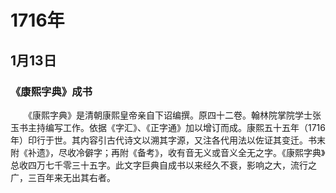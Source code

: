 # 1716年
## 1月13日
### 《康熙字典》成书
　　《康熙字典》是清朝康熙皇帝亲自下诏编撰。原四十二卷。翰林院掌院学士张玉书主持编写工作。依据《字汇》、《正字通》加以增订而成。康熙五十五年（1716年）印行于世。其内容引古代诗文以溯其字源，又注各代用法以佐证其变迁。书末附《补遗》，尽收冷僻字；再附《备考》，收有音无义或音义全无之字。《康熙字典》总收四万七千零三十五字。此文字巨典自成书以来经久不衰，影响之大，流行之广，三百年来无出其右者。
<comment/>